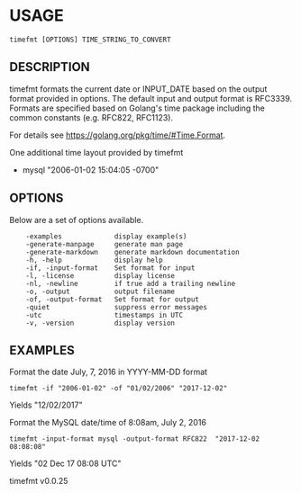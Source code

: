 
# USAGE

	timefmt [OPTIONS] TIME_STRING_TO_CONVERT

## DESCRIPTION


timefmt formats the current date or INPUT_DATE based on the output format
provided in options. The default input and  output format is RFC3339. 
Formats are specified based on Golang's time package including the
common constants (e.g. RFC822, RFC1123). 

For details see https://golang.org/pkg/time/#Time.Format.

One additional time layout provided by timefmt 
 
+ mysql "2006-01-02 15:04:05 -0700"


## OPTIONS

Below are a set of options available.

```
    -examples             display example(s)
    -generate-manpage     generate man page
    -generate-markdown    generate markdown documentation
    -h, -help             display help
    -if, -input-format    Set format for input
    -l, -license          display license
    -nl, -newline         if true add a trailing newline
    -o, -output           output filename
    -of, -output-format   Set format for output
    -quiet                suppress error messages
    -utc                  timestamps in UTC
    -v, -version          display version
```


## EXAMPLES


Format the date July, 7, 2016 in YYYY-MM-DD format

    timefmt -if "2006-01-02" -of "01/02/2006" "2017-12-02"

Yields "12/02/2017"

Format the MySQL date/time of 8:08am, July 2, 2016

    timefmt -input-format mysql -output-format RFC822  "2017-12-02 08:08:08"

Yields "02 Dec 17 08:08 UTC"


timefmt v0.0.25
